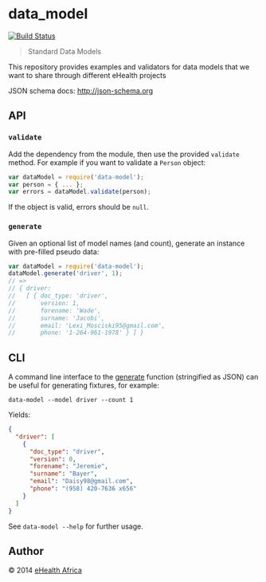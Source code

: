 # data_model

[![Build Status][travis-image]][travis-url]

[travis-url]: https://magnum.travis-ci.com/eHealthAfrica/data_model
[travis-image]: https://magnum.travis-ci.com/eHealthAfrica/data_model.svg?token=eprxeztvNYMY2wzhLC7X&branch=master

> Standard Data Models

This repository provides examples and validators for data models that
we want to share through different eHealth projects

JSON schema docs: http://json-schema.org

## API

### `validate`

Add the dependency from the module, then use the provided `validate`
method. For example if you want to validate a `Person` object:

```js
var dataModel = require('data-model');
var person = { ... };
var errors = dataModel.validate(person);
```

If the object is valid, errors should be `null`.

### `generate`

Given an optional list of model names (and count), generate an instance with
pre-filled pseudo data:

```js
var dataModel = require('data-model');
dataModel.generate('driver', 1);
// =>
// { driver:
//   [ { doc_type: 'driver',
//       version: 1,
//       forename: 'Wade',
//       surname: 'Jacobi',
//       email: 'Lexi_Mosciski95@gmail.com',
//       phone: '1-264-961-1978' } ] }
```

## CLI

A command line interface to the [generate](#generate) function (stringified as
JSON) can be useful for generating fixtures, for example:

```shell
data-model --model driver --count 1
```

Yields:

```json
{
  "driver": [
    {
      "doc_type": "driver",
      "version": 0,
      "forename": "Jeremie",
      "surname": "Bayer",
      "email": "Daisy98@gmail.com",
      "phone": "(958) 420-7636 x656"
    }
  ]
}
```

See `data-model --help` for further usage.

## Author

© 2014 [eHealth Africa](http://ehealthafrica.org)
